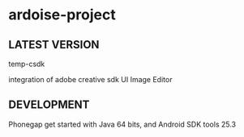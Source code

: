 # ardoise-project

## LATEST VERSION
temp-csdk

integration of adobe creative sdk UI Image Editor

## DEVELOPMENT

Phonegap get started with Java 64 bits, and Android SDK tools 25.3
